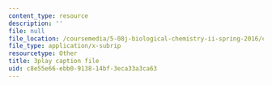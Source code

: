 ```yaml
---
content_type: resource
description: ''
file: null
file_location: /coursemedia/5-08j-biological-chemistry-ii-spring-2016/c8e55e66ebb0913814bf3eca33a3ca63_u5uvIbaIl3U.srt
file_type: application/x-subrip
resourcetype: Other
title: 3play caption file
uid: c8e55e66-ebb0-9138-14bf-3eca33a3ca63
---
```

